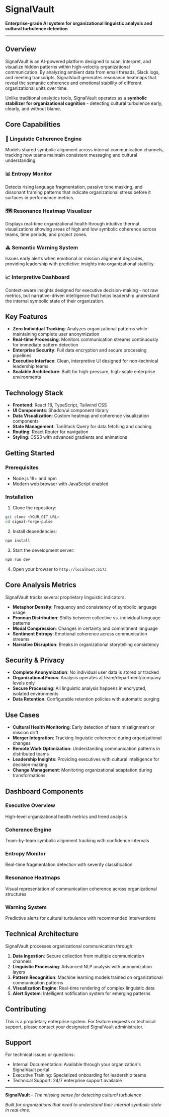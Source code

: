# SignalVault

**Enterprise-grade AI system for organizational linguistic analysis and cultural turbulence detection**

---

## Overview

SignalVault is an AI-powered platform designed to scan, interpret, and visualize hidden patterns within high-velocity organizational communication. By analyzing ambient data from email threads, Slack logs, and meeting transcripts, SignalVault generates resonance heatmaps that reveal the semantic coherence and emotional stability of different organizational units over time.

Unlike traditional analytics tools, SignalVault operates as a **symbolic stabilizer for organizational cognition** - detecting cultural turbulence early, clearly, and without blame.

## Core Capabilities

### 🧠 Linguistic Coherence Engine
Models shared symbolic alignment across internal communication channels, tracking how teams maintain consistent messaging and cultural understanding.

### 📊 Entropy Monitor  
Detects rising language fragmentation, passive tone masking, and dissonant framing patterns that indicate organizational stress before it surfaces in performance metrics.

### 🗺️ Resonance Heatmap Visualizer
Displays real-time organizational health through intuitive thermal visualizations showing areas of high and low symbolic coherence across teams, time periods, and project zones.

### ⚠️ Semantic Warning System
Issues early alerts when emotional or mission alignment degrades, providing leadership with predictive insights into organizational stability.

### 📈 Interpretive Dashboard
Context-aware insights designed for executive decision-making - not raw metrics, but narrative-driven intelligence that helps leadership understand the internal symbolic state of their organization.

## Key Features

- **Zero Individual Tracking**: Analyzes organizational patterns while maintaining complete user anonymization
- **Real-time Processing**: Monitors communication streams continuously for immediate pattern detection
- **Enterprise Security**: Full data encryption and secure processing pipelines
- **Executive Interface**: Clean, interpretive UI designed for non-technical leadership teams
- **Scalable Architecture**: Built for high-pressure, high-scale enterprise environments

## Technology Stack

- **Frontend**: React 18, TypeScript, Tailwind CSS
- **UI Components**: Shadcn/ui component library
- **Data Visualization**: Custom heatmap and coherence visualization components
- **State Management**: TanStack Query for data fetching and caching
- **Routing**: React Router for navigation
- **Styling**: CSS3 with advanced gradients and animations

## Getting Started

### Prerequisites
- Node.js 18+ and npm
- Modern web browser with JavaScript enabled

### Installation

1. Clone the repository:
```bash
git clone <YOUR_GIT_URL>
cd signal-forge-pulse
```

2. Install dependencies:
```bash
npm install
```

3. Start the development server:
```bash
npm run dev
```

4. Open your browser to `http://localhost:5173`

## Core Analysis Metrics

SignalVault tracks several proprietary linguistic indicators:

- **Metaphor Density**: Frequency and consistency of symbolic language usage
- **Pronoun Distribution**: Shifts between collective vs. individual language patterns  
- **Modal Compression**: Changes in certainty and commitment language
- **Sentiment Entropy**: Emotional coherence across communication streams
- **Narrative Disruption**: Breaks in organizational storytelling consistency

## Security & Privacy

- **Complete Anonymization**: No individual user data is stored or tracked
- **Organizational Focus**: Analysis operates at team/department/company levels only
- **Secure Processing**: All linguistic analysis happens in encrypted, isolated environments
- **Data Retention**: Configurable retention policies with automatic purging

## Use Cases

- **Cultural Health Monitoring**: Early detection of team misalignment or mission drift
- **Merger Integration**: Tracking linguistic coherence during organizational changes
- **Remote Work Optimization**: Understanding communication patterns in distributed teams
- **Leadership Insights**: Providing executives with cultural intelligence for decision-making
- **Change Management**: Monitoring organizational adaptation during transformations

## Dashboard Components

### Executive Overview
High-level organizational health metrics and trend analysis

### Coherence Engine
Team-by-team symbolic alignment tracking with confidence intervals

### Entropy Monitor
Real-time fragmentation detection with severity classification

### Resonance Heatmaps
Visual representation of communication coherence across organizational structures

### Warning System
Predictive alerts for cultural turbulence with recommended interventions

## Technical Architecture

SignalVault processes organizational communication through:

1. **Data Ingestion**: Secure collection from multiple communication channels
2. **Linguistic Processing**: Advanced NLP analysis with anonymization layers
3. **Pattern Recognition**: Machine learning models trained on organizational communication patterns
4. **Visualization Engine**: Real-time rendering of complex linguistic data
5. **Alert System**: Intelligent notification system for emerging patterns

## Contributing

This is a proprietary enterprise system. For feature requests or technical support, please contact your designated SignalVault administrator.

## Support

For technical issues or questions:
- Internal Documentation: Available through your organization's SignalVault portal
- Executive Training: Specialized onboarding for leadership teams
- Technical Support: 24/7 enterprise support available

---

**SignalVault** - *The missing sense for detecting cultural turbulence*

*Built for organizations that need to understand their internal symbolic state in real-time.*
